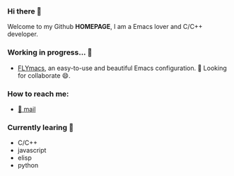 ### Hi there 👋

Welcome to my Github **HOMEPAGE**, I am a Emacs lover and C/C++ developer.

### Working in progress... :briefcase:
- [FLYmacs](https://github.com/FlyfishO25/.emacs.d), an easy-to-use and beautiful Emacs configuration. 👯 Looking for collaborate 😄.

### How to reach me:
- [:incoming_envelope: mail](mailto:markzhou0125@gmail.com)

### Currently learing :book:
- C/C++
- javascript
- elisp
- python

<!--- ### Fun fact ⚡ -->

<!--
**FlyfishO25/FlyfishO25** is a ✨ _special_ ✨ repository because its `README.md` (this file) appears on your GitHub profile.

Here are some ideas to get you started:

- 🔭 I’m currently working on ...
- 🌱 I’m currently learning ...
- 👯 I’m looking to collaborate on ...
- 🤔 I’m looking for help with ...
- 💬 Ask me about ...
- 📫 How to reach me: ...
- 😄 Pronouns: ...
- ⚡ Fun fact: ...
-->
